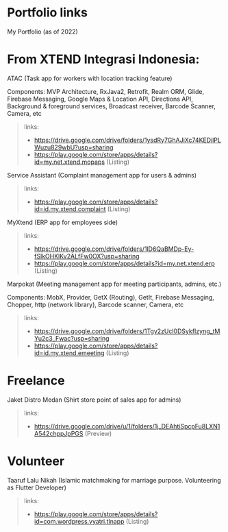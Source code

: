 
# Portfolio links
My Portfolio (as of 2022)

# From XTEND Integrasi Indonesia:
ATAC (Task app for workers with location tracking feature)

Components:
MVP Architecture, RxJava2, Retrofit, Realm ORM, Glide, Firebase Messaging, Google Maps & Location API, Directions API, Background & foreground services, Broadcast receiver, Barcode Scanner, Camera, etc

> links: 
> - https://drive.google.com/drive/folders/1ysdRy7GhAJiXc74KEDilPLWuzu829wbU?usp=sharing
> - https://play.google.com/store/apps/details?id=my.net.xtend.mopaps (Listing)


Service Assistant (Complaint management app for users & admins)
> links:
> - https://play.google.com/store/apps/details?id=id.my.xtend.complaint (Listing)

MyXtend (ERP app for employees side) 
> links:
> - https://drive.google.com/drive/folders/1lD6QaBMDp-Ey-fSlkOHKlKv2ALfFw0OX?usp=sharing
> - https://play.google.com/store/apps/details?id=my.net.xtend.erp (Listing)

Marpokat (Meeting management app for meeting participants, admins, etc.)

Components:
MobX, Provider, GetX (Routing), GetIt, Firebase Messaging, Chopper, http (network library), Barcode scanner, Camera, etc

> links: 
> - https://drive.google.com/drive/folders/1Tgy2zUcl0DSykfIzyng_tMYu2c3_Fwac?usp=sharing
> - https://play.google.com/store/apps/details?id=id.my.xtend.emeeting (Listing)

# Freelance

Jaket Distro Medan (Shirt store point of sales app for admins)
> links: 
> - https://drive.google.com/drive/u/1/folders/1j_DEAhtiSpcpFu8LXN1A542chppJpPGS (Preview)

# Volunteer

Taaruf Lalu Nikah (Islamic matchmaking for marriage purpose. Volunteering as Flutter Developer)
> links: 
> - https://play.google.com/store/apps/details?id=com.wordpress.vyatri.tlnapp (Listing)
